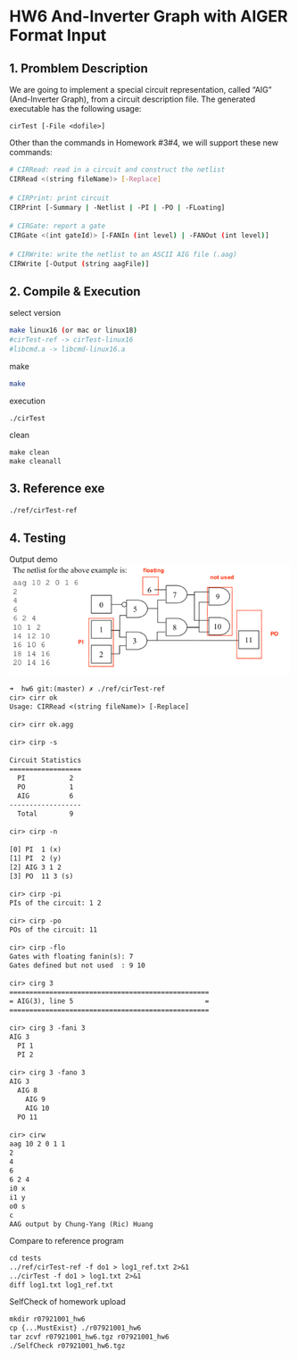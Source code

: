 # HW6 And-Inverter Graph with AIGER Format Input

## 1. Promblem Description
We are going to implement a special circuit representation, called “AIG” (And-Inverter Graph), from a circuit description file. The generated executable has the following usage:
```
cirTest [-File <dofile>]
```
Other than the commands in Homework #3#4, we will support these new commands:
```sh
# CIRRead: read in a circuit and construct the netlist
CIRRead <(string fileName)> [-Replace]

# CIRPrint: print circuit
CIRPrint [-Summary | -Netlist | -PI | -PO | -FLoating]

# CIRGate: report a gate
CIRGate <(int gateId)> [-FANIn (int level) | -FANOut (int level)]

# CIRWrite: write the netlist to an ASCII AIG file (.aag)
CIRWrite [-Output (string aagFile)]
```

## 2. Compile & Execution

select version
```sh
make linux16 (or mac or linux18)
#cirTest-ref -> cirTest-linux16
#libcmd.a -> libcmd-linux16.a
```
make 
```sh
make
```
execution
```
./cirTest
```
clean
```
make clean
make cleanall
```

## 3. Reference exe
```sh
./ref/cirTest-ref
```

## 4. Testing
Output demo  
<img src="https://raw.githubusercontent.com/shannon112/DSnPorygon/master/hw6/demo.png" />
```
➜  hw6 git:(master) ✗ ./ref/cirTest-ref
cir> cirr ok
Usage: CIRRead <(string fileName)> [-Replace]

cir> cirr ok.agg 

cir> cirp -s

Circuit Statistics
==================
  PI           2
  PO           1
  AIG          6
------------------
  Total        9

cir> cirp -n

[0] PI  1 (x)
[1] PI  2 (y)
[2] AIG 3 1 2
[3] PO  11 3 (s)

cir> cirp -pi
PIs of the circuit: 1 2

cir> cirp -po
POs of the circuit: 11

cir> cirp -flo
Gates with floating fanin(s): 7
Gates defined but not used  : 9 10

cir> cirg 3
==================================================
= AIG(3), line 5                                 =
==================================================

cir> cirg 3 -fani 3
AIG 3
  PI 1
  PI 2

cir> cirg 3 -fano 3
AIG 3
  AIG 8
    AIG 9
    AIG 10
  PO 11

cir> cirw
aag 10 2 0 1 1
2
4
6
6 2 4
i0 x
i1 y
o0 s
c
AAG output by Chung-Yang (Ric) Huang
```
Compare to reference program
```
cd tests
../ref/cirTest-ref -f do1 > log1_ref.txt 2>&1
../cirTest -f do1 > log1.txt 2>&1
diff log1.txt log1_ref.txt
```
SelfCheck of homework upload
```
mkdir r07921001_hw6
cp {...MustExist} ./r07921001_hw6
tar zcvf r07921001_hw6.tgz r07921001_hw6
./SelfCheck r07921001_hw6.tgz
```
